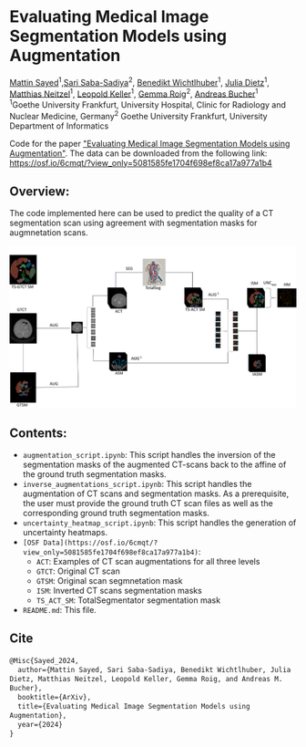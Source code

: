 # Evaluating Medical Image Segmentation Models using Augmentation
[Mattin Sayed]()<sup>1</sup>,[Sari Saba-Sadiya]()<sup>2</sup>,
[Benedikt Wichtlhuber]()<sup>1</sup>,
[ Julia Dietz]()<sup>1</sup>,
[Matthias Neitzel]()<sup>1</sup>,
[Leopold Keller]()<sup>1</sup>,
[Gemma Roig]()<sup>2</sup>,
[Andreas Bucher]()<sup>1</sup><br>
<sup>1</sup>Goethe University Frankfurt, University Hospital, Clinic for Radiology and Nuclear Medicine, Germany<sup>2</sup> Goethe University Frankfurt, University Department of Informatics

Code for the paper ["Evaluating Medical Image Segmentation Models using
Augmentation"](). The data can be downloaded from the following link: https://osf.io/6cmqt/?view_only=5081585fe1704f698ef8ca17a977a1b4

## Overview:
The code implemented here can be used to predict the quality of a CT segmentation scan using agreement with segmentation masks for augmnetation scans. 

<img src='./general_pipeline.png'>

## Contents:
* `augmentation_script.ipynb`:  This script handles the inversion of the segmentation masks of the augmented CT-scans back to the affine of the ground truth segmentation masks.
* `inverse_augmentations_script.ipynb`:  This script handles the augmentation of CT scans and segmentation masks. As a prerequisite, the user must provide the ground truth CT scan files as well as the corresponding ground truth segmentation masks.
* `uncertainty_heatmap_script.ipynb`:  This script handles the generation of uncertainty heatmaps.
* `[OSF Data](https://osf.io/6cmqt/?view_only=5081585fe1704f698ef8ca17a977a1b4)`:  
    * `ACT`: Examples of CT scan augmentations for all three levels  
    * `GTCT`: Original CT scan
    * `GTSM`: Original scan segmnetation mask
    * `ISM`: Inverted CT scans segmentation masks
    * `TS_ACT_SM`:  TotalSegmentator segmentation mask
* `README.md`: This file.

## Cite
```
@Misc{Sayed_2024,
  author={Mattin Sayed, Sari Saba-Sadiya, Benedikt Wichtlhuber, Julia Dietz, Matthias Neitzel, Leopold Keller, Gemma Roig, and Andreas M. Bucher},
  booktitle={ArXiv}, 
  title={Evaluating Medical Image Segmentation Models using
Augmentation}, 
  year={2024}
}
```

